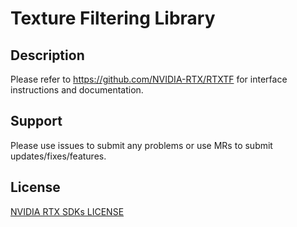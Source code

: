 # Texture Filtering Library

## Description

Please refer to https://github.com/NVIDIA-RTX/RTXTF for interface instructions and documentation.

## Support

Please use issues to submit any problems or use MRs to submit updates/fixes/features.

## License

[NVIDIA RTX SDKs LICENSE](LICENSE.txt)
